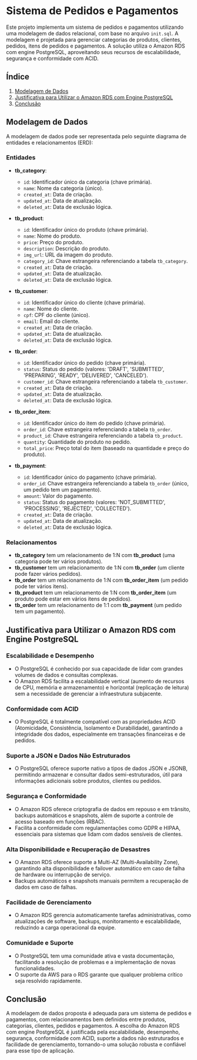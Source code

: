 # Sistema de Pedidos e Pagamentos

Este projeto implementa um sistema de pedidos e pagamentos utilizando uma modelagem de dados relacional, com base no arquivo `init.sql`. A modelagem é projetada para gerenciar categorias de produtos, clientes, pedidos, itens de pedidos e pagamentos. A solução utiliza o Amazon RDS com engine PostgreSQL, aproveitando seus recursos de escalabilidade, segurança e conformidade com ACID.

## Índice

1. [Modelagem de Dados](#modelagem-de-dados)
2. [Justificativa para Utilizar o Amazon RDS com Engine PostgreSQL](#justificativa-para-utilizar-o-amazon-rds-com-engine-postgresql)
3. [Conclusão](#conclusão)

## Modelagem de Dados

A modelagem de dados pode ser representada pelo seguinte diagrama de entidades e relacionamentos (ERD):

### Entidades

- **tb_category**:
  - `id`: Identificador único da categoria (chave primária).
  - `name`: Nome da categoria (único).
  - `created_at`: Data de criação.
  - `updated_at`: Data de atualização.
  - `deleted_at`: Data de exclusão lógica.

- **tb_product**:
  - `id`: Identificador único do produto (chave primária).
  - `name`: Nome do produto.
  - `price`: Preço do produto.
  - `description`: Descrição do produto.
  - `img_url`: URL da imagem do produto.
  - `category_id`: Chave estrangeira referenciando a tabela `tb_category`.
  - `created_at`: Data de criação.
  - `updated_at`: Data de atualização.
  - `deleted_at`: Data de exclusão lógica.

- **tb_customer**:
  - `id`: Identificador único do cliente (chave primária).
  - `name`: Nome do cliente.
  - `cpf`: CPF do cliente (único).
  - `email`: Email do cliente.
  - `created_at`: Data de criação.
  - `updated_at`: Data de atualização.
  - `deleted_at`: Data de exclusão lógica.

- **tb_order**:
  - `id`: Identificador único do pedido (chave primária).
  - `status`: Status do pedido (valores: 'DRAFT', 'SUBMITTED', 'PREPARING', 'READY', 'DELIVERED', 'CANCELED').
  - `customer_id`: Chave estrangeira referenciando a tabela `tb_customer`.
  - `created_at`: Data de criação.
  - `updated_at`: Data de atualização.
  - `deleted_at`: Data de exclusão lógica.

- **tb_order_item**:
  - `id`: Identificador único do item do pedido (chave primária).
  - `order_id`: Chave estrangeira referenciando a tabela `tb_order`.
  - `product_id`: Chave estrangeira referenciando a tabela `tb_product`.
  - `quantity`: Quantidade do produto no pedido.
  - `total_price`: Preço total do item (baseado na quantidade e preço do produto).

- **tb_payment**:
  - `id`: Identificador único do pagamento (chave primária).
  - `order_id`: Chave estrangeira referenciando a tabela `tb_order` (único, um pedido tem um pagamento).
  - `amount`: Valor do pagamento.
  - `status`: Status do pagamento (valores: 'NOT_SUBMITTED', 'PROCESSING', 'REJECTED', 'COLLECTED').
  - `created_at`: Data de criação.
  - `updated_at`: Data de atualização.
  - `deleted_at`: Data de exclusão lógica.

### Relacionamentos

- **tb_category** tem um relacionamento de 1:N com **tb_product** (uma categoria pode ter vários produtos).
- **tb_customer** tem um relacionamento de 1:N com **tb_order** (um cliente pode fazer vários pedidos).
- **tb_order** tem um relacionamento de 1:N com **tb_order_item** (um pedido pode ter vários itens).
- **tb_product** tem um relacionamento de 1:N com **tb_order_item** (um produto pode estar em vários itens de pedidos).
- **tb_order** tem um relacionamento de 1:1 com **tb_payment** (um pedido tem um pagamento).

## Justificativa para Utilizar o Amazon RDS com Engine PostgreSQL

### Escalabilidade e Desempenho

- O PostgreSQL é conhecido por sua capacidade de lidar com grandes volumes de dados e consultas complexas.
- O Amazon RDS facilita a escalabilidade vertical (aumento de recursos de CPU, memória e armazenamento) e horizontal (replicação de leitura) sem a necessidade de gerenciar a infraestrutura subjacente.

### Conformidade com ACID

- O PostgreSQL é totalmente compatível com as propriedades ACID (Atomicidade, Consistência, Isolamento e Durabilidade), garantindo a integridade dos dados, especialmente em transações financeiras e de pedidos.

### Suporte a JSON e Dados Não Estruturados

- O PostgreSQL oferece suporte nativo a tipos de dados JSON e JSONB, permitindo armazenar e consultar dados semi-estruturados, útil para informações adicionais sobre produtos, clientes ou pedidos.

### Segurança e Conformidade

- O Amazon RDS oferece criptografia de dados em repouso e em trânsito, backups automáticos e snapshots, além de suporte a controle de acesso baseado em funções (RBAC).
- Facilita a conformidade com regulamentações como GDPR e HIPAA, essenciais para sistemas que lidam com dados sensíveis de clientes.

### Alta Disponibilidade e Recuperação de Desastres

- O Amazon RDS oferece suporte a Multi-AZ (Multi-Availability Zone), garantindo alta disponibilidade e failover automático em caso de falha de hardware ou interrupção de serviço.
- Backups automáticos e snapshots manuais permitem a recuperação de dados em caso de falhas.

### Facilidade de Gerenciamento

- O Amazon RDS gerencia automaticamente tarefas administrativas, como atualizações de software, backups, monitoramento e escalabilidade, reduzindo a carga operacional da equipe.

### Comunidade e Suporte

- O PostgreSQL tem uma comunidade ativa e vasta documentação, facilitando a resolução de problemas e a implementação de novas funcionalidades.
- O suporte da AWS para o RDS garante que qualquer problema crítico seja resolvido rapidamente.

## Conclusão

A modelagem de dados proposta é adequada para um sistema de pedidos e pagamentos, com relacionamentos bem definidos entre produtos, categorias, clientes, pedidos e pagamentos. A escolha do Amazon RDS com engine PostgreSQL é justificada pela escalabilidade, desempenho, segurança, conformidade com ACID, suporte a dados não estruturados e facilidade de gerenciamento, tornando-o uma solução robusta e confiável para esse tipo de aplicação.
